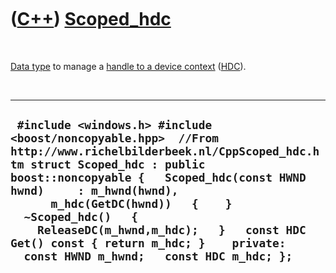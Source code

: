 



 

 

 

 

 

([C++](Cpp.htm)) [Scoped\_hdc](CppScoped_hdc.htm)
=================================================

 

[Data type](CppDataType.htm) to manage a [handle to a device
context](CppHDC.htm) ([HDC](CppHDC.htm)).

 

  -------------------------------------------------------------------------------------------------------------------------------------------------------------------------------------------------------------------------------------------------------------------------------------------------------------------------------------------------------------------------------------------------------------
  ` #include <windows.h> #include <boost/noncopyable.hpp>  //From http://www.richelbilderbeek.nl/CppScoped_hdc.htm struct Scoped_hdc : public boost::noncopyable {   Scoped_hdc(const HWND hwnd)     : m_hwnd(hwnd),       m_hdc(GetDC(hwnd))   {    }   ~Scoped_hdc()   {     ReleaseDC(m_hwnd,m_hdc);   }   const HDC Get() const { return m_hdc; }    private:   const HWND m_hwnd;   const HDC m_hdc; };`
  -------------------------------------------------------------------------------------------------------------------------------------------------------------------------------------------------------------------------------------------------------------------------------------------------------------------------------------------------------------------------------------------------------------

 

 

 

 

 





 




